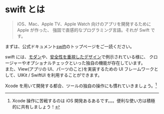 # swift とは

> iOS、Mac、Apple TV、Apple Watch 向けのアプリを開発するために Apple が作った、
> 強固で直感的なプログラミング言語。それが Swift です。

まずは、公式ドキュメント[swift](https://developer.apple.com/jp/swift/)のトップページをご一読ください。

swift には、[モダン](https://developer.apple.com/jp/swift/#modern)や、[安全性を重視したデザイン](https://developer.apple.com/jp/swift/#safety)で例示されている様に、
クロージャーやオプショナルチェックといった独自の機能が存在しています。  
また、View(アプリの UI、パーツのこと)を実装するための UI フレームワークとして、UIKit / SwiftUI を利用することができます。

Xcode を用いて開発する都合、ツールの独自の操作にも慣れていきましょう。[^1]

[^1]: Xcode 操作に苦戦するのは iOS 開発あるあるです。。。便利な使い方は積極的に共有しましょう！
